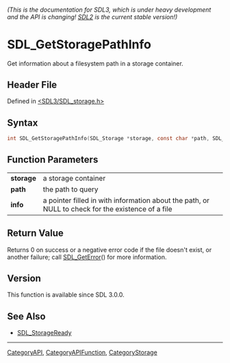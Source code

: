 ###### (This is the documentation for SDL3, which is under heavy development and the API is changing! [SDL2](https://wiki.libsdl.org/SDL2/) is the current stable version!)
# SDL_GetStoragePathInfo

Get information about a filesystem path in a storage container.

## Header File

Defined in [<SDL3/SDL_storage.h>](https://github.com/libsdl-org/SDL/blob/main/include/SDL3/SDL_storage.h)

## Syntax

```c
int SDL_GetStoragePathInfo(SDL_Storage *storage, const char *path, SDL_PathInfo *info);
```

## Function Parameters

|                 |                                                                                                   |
| --------------- | ------------------------------------------------------------------------------------------------- |
| **storage**     | a storage container                                                                               |
| **path**        | the path to query                                                                                 |
| **info**        | a pointer filled in with information about the path, or NULL to check for the existence of a file |

## Return Value

Returns 0 on success or a negative error code if the file doesn't exist, or
another failure; call [SDL_GetError](SDL_GetError)() for more information.

## Version

This function is available since SDL 3.0.0.

## See Also

- [SDL_StorageReady](SDL_StorageReady)

----
[CategoryAPI](CategoryAPI), [CategoryAPIFunction](CategoryAPIFunction), [CategoryStorage](CategoryStorage)

